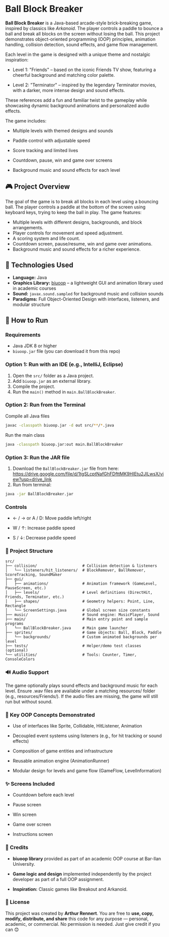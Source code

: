 # Ball Block Breaker

**Ball Block Breaker** is a Java-based arcade-style brick-breaking game, inspired by classics like *Arkanoid*. The player controls a paddle to bounce a ball and break all blocks on the screen without losing the ball. This project demonstrates object-oriented programming (OOP) principles, animation handling, collision detection, sound effects, and game flow management.

Each level in the game is designed with a unique theme and nostalgic inspiration:

- Level 1: "Friends" – based on the iconic Friends TV show, featuring a cheerful background and matching color palette.

- Level 2: "Terminator" – inspired by the legendary Terminator movies, with a darker, more intense design and sound effects.

These references add a fun and familiar twist to the gameplay while showcasing dynamic background animations and personalized audio effects.

The game includes:

- Multiple levels with themed designs and sounds

- Paddle control with adjustable speed

- Score tracking and limited lives

- Countdown, pause, win and game over screens

- Background music and sound effects for each level

## 🎮 Project Overview

The goal of the game is to break all blocks in each level using a bouncing ball. The player controls a paddle at the bottom of the screen using keyboard keys, trying to keep the ball in play. The game features:

- Multiple levels with different designs, backgrounds, and block arrangements.
- Player controls for movement and speed adjustment.
- A scoring system and life count.
- Countdown screen, pause/resume, win and game over animations.
- Background music and sound effects for a richer experience.

## 🧰 Technologies Used

- **Language:** Java
- **Graphics Library:** [biuoop](https://www.cs.biu.ac.il/~baraks/oop/biuoop.jar) – a lightweight GUI and animation library used in academic courses
- **Sound:** `javax.sound.sampled` for background music and collision sounds
- **Paradigms:** Full Object-Oriented Design with interfaces, listeners, and modular structure

## 🚀 How to Run

### Requirements

- Java JDK 8 or higher
- `biuoop.jar` file (you can download it from this repo)

### Option 1: Run with an IDE (e.g., IntelliJ, Eclipse)

1. Open the `src/` folder as a Java project.
2. Add `biuoop.jar` as an external library.
3. Compile the project.
4. Run the `main()` method in `main.BallBlockBreaker`.

### Option 2: Run from the Terminal

Compile all Java files
```bash
javac -classpath biuoop.jar -d out src/**/*.java
```
Run the main class
```bash
java -classpath biuoop.jar:out main.BallBlockBreaker
```

### Option 3: Run the JAR file

1. Download the `BallBlockBreaker.jar` file from here: https://drive.google.com/file/d/1tgSLcptNafGhFDfttMK9HIEtu2JlLwsX/view?usp=drive_link
2. Run from terminal:
```bash
java -jar BallBlockBreaker.jar
```


### Controls
- ← / → or A / D: Move paddle left/right

- W / ↑: Increase paddle speed

- S / ↓: Decrease paddle speed


### 📁 Project Structure
```text
src/
├── collision/                    # Collision detection & listeners
│   └── listeners/hit_listeners/  # BlockRemover, BallRemover, ScoreTracking, SoundMaker
├── gui/
│   ├── animations/               # Animation framework (GameLevel, PauseScreen, etc.)
│   ├── levels/                   # Level definitions (DirectHit, Friends, Terminator, etc.)
│   ├── shapes/                   # Geometry helpers: Point, Line, Rectangle
│   └── ScreenSettings.java       # Global screen size constants
├── music/                        # Sound engine: MusicPlayer, Sound
├── main/                         # Main entry point and sample programs
│   └── BallBlockBreaker.java     # Main game launcher
├── sprites/                      # Game objects: Ball, Block, Paddle
│   └── backgrounds/              # Custom animated backgrounds per level
├── tests/                        # Helper/demo test classes (optional)
└── utilities/                    # Tools: Counter, Timer, ConsoleColors
```

### 🔊 Audio Support

The game optionally plays sound effects and background music for each level. Ensure .wav files are available under a matching resources/ folder (e.g., resources/Friends/). If the audio files are missing, the game will still run but without sound.


### 🧠 Key OOP Concepts Demonstrated

- Use of interfaces like Sprite, Collidable, HitListener, Animation

- Decoupled event systems using listeners (e.g., for hit tracking or sound effects)

- Composition of game entities and infrastructure

- Reusable animation engine (AnimationRunner)

- Modular design for levels and game flow (GameFlow, LevelInformation)


### ✨ Screens Included

- Countdown before each level

- Pause screen

- Win screen

- Game over screen

- Instructions screen


### 🙏 Credits

- **biuoop library** provided as part of an academic OOP course at Bar-Ilan University.

- **Game logic and design** implemented independently by the project developer as part of a full OOP assignment.

- **Inspiration:** Classic games like Breakout and Arkanoid.

### 📄 License

This project was created by **Arthur Rennert**. You are free to **use, copy, modify, distribute, and share** this code for any purpose — personal, academic, or commercial. No permission is needed. Just give credit if you can 😊
